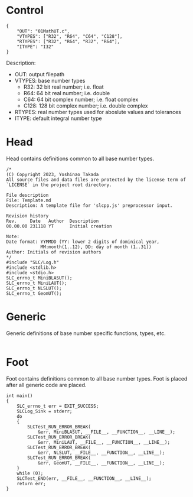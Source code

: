 # Control
```
{
    "OUT": "01MathUT.c",
    "VTYPES": ["R32", "R64", "C64", "C128"],
    "RTYPES": ["R32", "R64", "R32", "R64"],
    "ITYPE": "I32"
}
```
Description:
* OUT: output filepath
* VTYPES: base number types
    - R32: 32 bit real number; i.e. float
    - R64: 64 bit real number; i.e. double
    - C64: 64 bit complex number; i.e. float complex
    - C128: 128 bit complex number; i.e. double complex
* RTYPES: real number types used for aboslute values and tolerances
* ITYPE: default integral number type
# Head
Head contains definitions common to all base number types.
```
/*
(C) Copyright 2023, Yoshinao Takada
All source files and data files are protected by the license term of
`LICENSE` in the project root directory.

File description
File: Template.md
Description: A template file for 'slcpp.js' preprocessor input.

Revision history
Rev.     Date   Author  Description
00.00.00 231118 YT      Initial creation

Note:
Date format: YYMMDD (YY: lower 2 digits of dominical year, 
             MM:month(1..12), DD: day of month (1..31))
Author: Initials of revision authors
*/
#include "SLC/Log.h"
#include <stdlib.h>
#include <stdio.h>
SLC_errno_t MiniBLASUT();
SLC_errno_t MiniLAUT();
SLC_errno_t NLSLUT();
SLC_errno_t GeomUT();
```
# Generic
Generic definitions of base number specific functions, types, etc.
```
```
# Foot
Foot contains definitions common to all base number types.
Foot is placed after all generic code are placed.
```
int main()
{
    SLC_errno_t err = EXIT_SUCCESS;
    SLCLog_Sink = stderr;
    do
    {
        SLCTest_RUN_ERROR_BREAK(
            &err, MiniBLASUT, __FILE__, __FUNCTION__, __LINE__);
        SLCTest_RUN_ERROR_BREAK(
            &err, MiniLAUT, __FILE__, __FUNCTION__, __LINE__);
        SLCTest_RUN_ERROR_BREAK(
            &err, NLSLUT, __FILE__, __FUNCTION__, __LINE__);
        SLCTest_RUN_ERROR_BREAK(
            &err, GeomUT, __FILE__, __FUNCTION__, __LINE__);
    }
    while (0);
    SLCTest_END(err, __FILE__, __FUNCTION__, __LINE__);
    return err;
}
```
